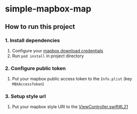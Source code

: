# simple-mapbox-map
## How to run this project
### 1. Install dependencies
1. Configure your [mapbox download credentials](https://docs.mapbox.com/ios/maps/guides/install/#configure-credentials)
2. Run `pod install` in project directory

### 2. Configure public token
1. Put your mapbox public access token to the `Info.plist` (key `MBXAccessToken`)

### 3. Setup style url
1. Put your mapbox style URI to the [ViewController.swift#L21](https://github.com/landyrev/simple-mapbox-map/blob/main/chart%20styles%20test/ViewController.swift#L21)

